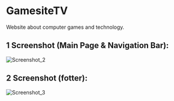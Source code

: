 # GamesiteTV
Website about computer games and technology.

## 1 Screenshot (Main Page & Navigation Bar):
![Screenshot_2](https://user-images.githubusercontent.com/41800726/61582048-21760380-ab26-11e9-8972-8bca8d75caa8.png)
## 2 Screenshot (fotter):
![Screenshot_3](https://user-images.githubusercontent.com/41800726/61582049-220e9a00-ab26-11e9-8eb2-692adf54f393.png)
